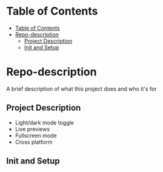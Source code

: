 # Table of Contents

- [Table of Contents](#table-of-contents)
- [Repo-description](#repo-description)
  - [Project Description](#project-description)
  - [Init and Setup](#init-and-setup)
 
# Repo-description

A brief description of what this project does and who it's for

## Project Description

- Light/dark mode toggle
- Live previews
- Fullscreen mode
- Cross platform

## Init and Setup






